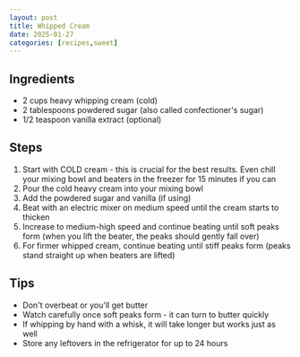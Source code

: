 ```yaml
---
layout: post
title: Whipped Cream
date: 2025-01-27
categories: [recipes,sweet]
---
```


## Ingredients

* 2 cups heavy whipping cream (cold)
* 2 tablespoons powdered sugar (also called confectioner's sugar)
* 1/2 teaspoon vanilla extract (optional)

## Steps

1. Start with COLD cream - this is crucial for the best results. Even chill your mixing bowl and beaters in the freezer for 15 minutes if you can
1. Pour the cold heavy cream into your mixing bowl
1. Add the powdered sugar and vanilla (if using)
1. Beat with an electric mixer on medium speed until the cream starts to thicken
1. Increase to medium-high speed and continue beating until soft peaks form (when you lift the beater, the peaks should gently fall over)
1. For firmer whipped cream, continue beating until stiff peaks form (peaks stand straight up when beaters are lifted)

## Tips

* Don't overbeat or you'll get butter
* Watch carefully once soft peaks form - it can turn to butter quickly
* If whipping by hand with a whisk, it will take longer but works just as well
* Store any leftovers in the refrigerator for up to 24 hours
